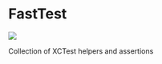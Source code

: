 # FastTest

![](https://github.com/ahcode0919/FastTest/actions/workflows/swift.yml/badge.svg?branch=main)

Collection of XCTest helpers and assertions
